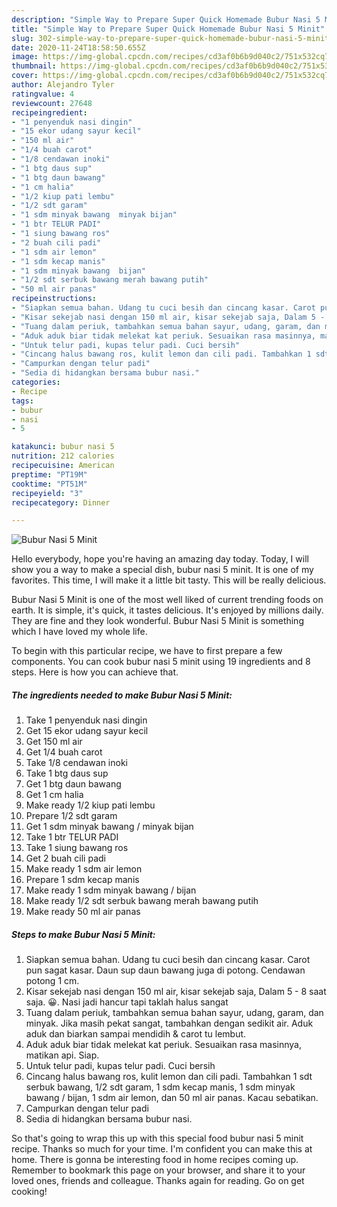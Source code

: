 ```yaml
---
description: "Simple Way to Prepare Super Quick Homemade Bubur Nasi 5 Minit"
title: "Simple Way to Prepare Super Quick Homemade Bubur Nasi 5 Minit"
slug: 302-simple-way-to-prepare-super-quick-homemade-bubur-nasi-5-minit
date: 2020-11-24T18:58:50.655Z
image: https://img-global.cpcdn.com/recipes/cd3af0b6b9d040c2/751x532cq70/bubur-nasi-5-minit-resipi-foto-utama.jpg
thumbnail: https://img-global.cpcdn.com/recipes/cd3af0b6b9d040c2/751x532cq70/bubur-nasi-5-minit-resipi-foto-utama.jpg
cover: https://img-global.cpcdn.com/recipes/cd3af0b6b9d040c2/751x532cq70/bubur-nasi-5-minit-resipi-foto-utama.jpg
author: Alejandro Tyler
ratingvalue: 4
reviewcount: 27648
recipeingredient:
- "1 penyenduk nasi dingin"
- "15 ekor udang sayur kecil"
- "150 ml air"
- "1/4 buah carot"
- "1/8 cendawan inoki"
- "1 btg daus sup"
- "1 btg daun bawang"
- "1 cm halia"
- "1/2 kiup pati lembu"
- "1/2 sdt garam"
- "1 sdm minyak bawang  minyak bijan"
- "1 btr TELUR PADI"
- "1 siung bawang ros"
- "2 buah cili padi"
- "1 sdm air lemon"
- "1 sdm kecap manis"
- "1 sdm minyak bawang  bijan"
- "1/2 sdt serbuk bawang merah bawang putih"
- "50 ml air panas"
recipeinstructions:
- "Siapkan semua bahan. Udang tu cuci besih dan cincang kasar. Carot pun sagat kasar. Daun sup daun bawang juga di potong. Cendawan potong 1 cm."
- "Kisar sekejab nasi dengan 150 ml air, kisar sekejab saja, Dalam 5 - 8 saat saja. 😀. Nasi jadi hancur tapi taklah halus sangat"
- "Tuang dalam periuk, tambahkan semua bahan sayur, udang, garam, dan minyak. Jika masih pekat sangat, tambahkan dengan sedikit air. Aduk aduk dan biarkan sampai mendidih &amp; carot tu lembut."
- "Aduk aduk biar tidak melekat kat periuk. Sesuaikan rasa masinnya, matikan api. Siap."
- "Untuk telur padi, kupas telur padi. Cuci bersih"
- "Cincang halus bawang ros, kulit lemon dan cili padi. Tambahkan 1 sdt serbuk bawang, 1/2 sdt garam, 1 sdm kecap manis, 1 sdm minyak bawang / bijan, 1 sdm air lemon, dan 50 ml air panas. Kacau sebatikan."
- "Campurkan dengan telur padi"
- "Sedia di hidangkan bersama bubur nasi."
categories:
- Recipe
tags:
- bubur
- nasi
- 5

katakunci: bubur nasi 5 
nutrition: 212 calories
recipecuisine: American
preptime: "PT19M"
cooktime: "PT51M"
recipeyield: "3"
recipecategory: Dinner

---
```



![Bubur Nasi 5 Minit](https://img-global.cpcdn.com/recipes/cd3af0b6b9d040c2/751x532cq70/bubur-nasi-5-minit-resipi-foto-utama.jpg)

Hello everybody, hope you're having an amazing day today. Today, I will show you a way to make a special dish, bubur nasi 5 minit. It is one of my favorites. This time, I will make it a little bit tasty. This will be really delicious.

Bubur Nasi 5 Minit is one of the most well liked of current trending foods on earth. It is simple, it's quick, it tastes delicious. It's enjoyed by millions daily. They are fine and they look wonderful. Bubur Nasi 5 Minit is something which I have loved my whole life.




To begin with this particular recipe, we have to first prepare a few components. You can cook bubur nasi 5 minit using 19 ingredients and 8 steps. Here is how you can achieve that.

<!--inarticleads1-->

##### The ingredients needed to make Bubur Nasi 5 Minit:

1. Take 1 penyenduk nasi dingin
1. Get 15 ekor udang sayur kecil
1. Get 150 ml air
1. Get 1/4 buah carot
1. Take 1/8 cendawan inoki
1. Take 1 btg daus sup
1. Get 1 btg daun bawang
1. Get 1 cm halia
1. Make ready 1/2 kiup pati lembu
1. Prepare 1/2 sdt garam
1. Get 1 sdm minyak bawang / minyak bijan
1. Take 1 btr TELUR PADI
1. Take 1 siung bawang ros
1. Get 2 buah cili padi
1. Make ready 1 sdm air lemon
1. Prepare 1 sdm kecap manis
1. Make ready 1 sdm minyak bawang / bijan
1. Make ready 1/2 sdt serbuk bawang merah bawang putih
1. Make ready 50 ml air panas




<!--inarticleads2-->

##### Steps to make Bubur Nasi 5 Minit:

1. Siapkan semua bahan. Udang tu cuci besih dan cincang kasar. Carot pun sagat kasar. Daun sup daun bawang juga di potong. Cendawan potong 1 cm.
1. Kisar sekejab nasi dengan 150 ml air, kisar sekejab saja, Dalam 5 - 8 saat saja. 😀. Nasi jadi hancur tapi taklah halus sangat
1. Tuang dalam periuk, tambahkan semua bahan sayur, udang, garam, dan minyak. Jika masih pekat sangat, tambahkan dengan sedikit air. Aduk aduk dan biarkan sampai mendidih &amp; carot tu lembut.
1. Aduk aduk biar tidak melekat kat periuk. Sesuaikan rasa masinnya, matikan api. Siap.
1. Untuk telur padi, kupas telur padi. Cuci bersih
1. Cincang halus bawang ros, kulit lemon dan cili padi. Tambahkan 1 sdt serbuk bawang, 1/2 sdt garam, 1 sdm kecap manis, 1 sdm minyak bawang / bijan, 1 sdm air lemon, dan 50 ml air panas. Kacau sebatikan.
1. Campurkan dengan telur padi
1. Sedia di hidangkan bersama bubur nasi.




So that's going to wrap this up with this special food bubur nasi 5 minit recipe. Thanks so much for your time. I'm confident you can make this at home. There is gonna be interesting food in home recipes coming up. Remember to bookmark this page on your browser, and share it to your loved ones, friends and colleague. Thanks again for reading. Go on get cooking!
